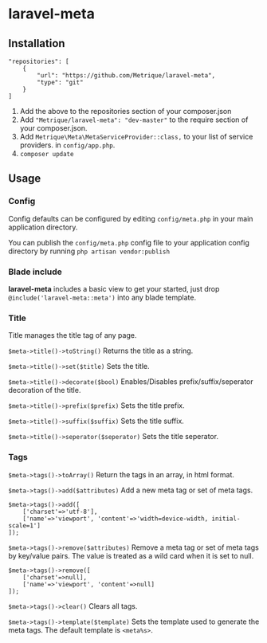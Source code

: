 # laravel-meta

## Installation

```
"repositories": [
    {
        "url": "https://github.com/Metrique/laravel-meta",
        "type": "git"
    }
]
```

1. Add the above to the repositories section of your composer.json
2. Add `"Metrique/laravel-meta": "dev-master"` to the require section of your composer.json.
3. Add `Metrique\Meta\MetaServiceProvider::class,` to your list of service providers. in `config/app.php`.
4. `composer update`

## Usage

### Config

Config defaults can be configured by editing `config/meta.php` in your main application directory.

You can publish the  `config/meta.php` config file to your application config directory by running `php artisan vendor:publish`

### Blade include

**laravel-meta** includes a basic view to get your started, just drop `@include('laravel-meta::meta')` into any blade template.

### Title

Title manages the title tag of any page.

`$meta->title()->toString()` Returns the title as a string.

`$meta->title()->set($title)` Sets the title.

`$meta->title()->decorate($bool)` Enables/Disables prefix/suffix/seperator decoration of the title.

`$meta->title()->prefix($prefix)` Sets the title prefix.

`$meta->title()->suffix($suffix)` Sets the title suffix.

`$meta->title()->seperator($seperator)` Sets the title seperator.

### Tags

`$meta->tags()->toArray()` Return the tags in an array, in html format.

`$meta->tags()->add($attributes)` Add a new meta tag or set of meta tags.

```
$meta->tags()->add([
    ['charset'=>'utf-8'],
    ['name'=>'viewport', 'content'=>'width=device-width, initial-scale=1']
]);
```

`$meta->tags()->remove($attributes)` Remove a meta tag or set of meta tags by key/value pairs. The value is treated as a wild card when it is set to null.

```
$meta->tags()->remove([
    ['charset'=>null],
    ['name'=>'viewport', 'content'=>null]
]);
```
`$meta->tags()->clear()` Clears all tags.

`$meta->tags()->template($template)` Sets the template used to generate the meta tags. The default template is `<meta%s>`.
